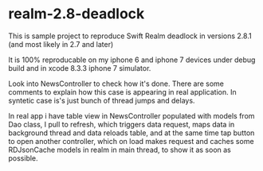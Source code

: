 # realm-2.8-deadlock

This is sample project to reproduce Swift Realm deadlock in versions 2.8.1 (and most likely in 2.7 and later)

It is 100% reproducable on my iphone 6 and iphone 7 devices under debug build and in xcode 8.3.3 iphone 7 simulator.

Look into NewsController to check how it's done. There are some comments to explain how this case is appearing in real application. In syntetic case is's just bunch of thread jumps and delays.

In real app i have table view in NewsController populated with models from Dao class, I pull to refresh, which triggers data request, maps data in background thread and data reloads table, and at the same time tap button to open another controller, which on load makes request and caches some RDJsonCache models in realm in main thread, to show it as soon as possible. 
